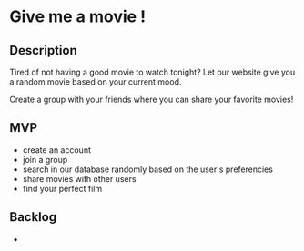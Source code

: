 # Give me a movie !

## Description

Tired of not having a good movie to watch tonight?
Let our website give you a random movie based on your current mood.

Create a group with your friends where you can share your favorite movies!

## MVP

- create an account
- join a group
- search in our database randomly based on the user's preferencies
- share movies with other users
- find your perfect film

## Backlog

- 